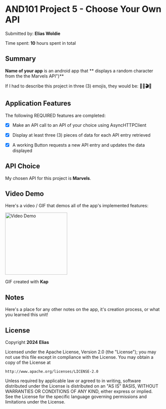 <!-- (This is a comment) INSTRUCTIONS: Go through this page and fill out any **bolded** entries with their correct values.-->

# AND101 Project 5 - Choose Your Own API

Submitted by: **Elias Woldie**

Time spent: **10** hours spent in total

## Summary

**Name of your app** is an android app that ** displays a random character from the the Marvels API")**

If I had to describe this project in three (3) emojis, they would be: **🦸🏽🎬🍿**

## Application Features

<!-- (This is a comment) Please be sure to change the [ ] to [x] for any features you completed.  If a feature is not checked [x], you might miss the points for that item! -->

The following REQUIRED features are completed:

- [x] Make an API call to an API of your choice using AsyncHTTPClient
- [x] Display at least three (3) pieces of data for each API entry retrieved
- [x] A working Button requests a new API entry and updates the data displayed


## API Choice

My chosen API for this project is **Marvels**.

## Video Demo

Here's a video / GIF that demos all of the app's implemented features:

<img src='https://github.com/Elias0127/Marvel-API/assets/86494198/45fb9a97-c8f3-4bad-b8f3-61211e7a00d7 ' title='Video Demo' width='200' alt='Video Demo' />

GIF created with **Kap**

<!-- Recommended tools:
- [Kap](https://getkap.co/) for macOS
- [ScreenToGif](https://www.screentogif.com/) for Windows
- [peek](https://github.com/phw/peek) for Linux. -->

## Notes

Here's a place for any other notes on the app, it's creation process, or what you learned this unit!

## License

Copyright **2024** **Elias**

Licensed under the Apache License, Version 2.0 (the "License");
you may not use this file except in compliance with the License.
You may obtain a copy of the License at

    http://www.apache.org/licenses/LICENSE-2.0

Unless required by applicable law or agreed to in writing, software
distributed under the License is distributed on an "AS IS" BASIS,
WITHOUT WARRANTIES OR CONDITIONS OF ANY KIND, either express or implied.
See the License for the specific language governing permissions and
limitations under the License.
